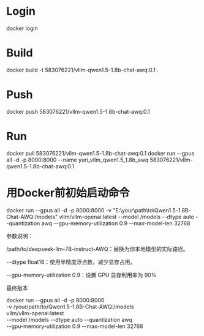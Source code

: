 # Login
docker login

# Build
docker build -t 583076221/vllm-qwen1.5-1.8b-chat-awq:0.1 .

# Push
docker push 583076221/vllm-qwen1.5-1.8b-chat-awq:0.1

# Run
docker pull  583076221/vllm-qwen1.5-1.8b-chat-awq:0.1
docker run --gpus all -d -p 8000:8000 --name yuri_vllm_qwen1.5_1.8b_awq 583076221/vllm-qwen1.5-1.8b-chat-awq:0.1



# 用Docker前初始启动命令
docker run --gpus all -d -p 8000:8000 -v "E:\your\path\to\Qwen1.5-1.8B-Chat-AWQ:/models" vllm/vllm-openai:latest --model /models --dtype auto --quantization awq --gpu-memory-utilization 0.9 --max-model-len 32768















参数说明：

/path/to/deepseek-llm-7B-instruct-AWQ：替换为你本地模型的实际路径。

--dtype float16：使用半精度浮点数，减少显存占用。

--gpu-memory-utilization 0.9：设置 GPU 显存利用率为 90%





最终版本

docker run --gpus all -d -p 8000:8000 \
-v /your/path/to/Qwen1.5-1.8B-Chat-AWQ:/models \
vllm/vllm-openai:latest \
--model /models --dtype auto --quantization awq \
--gpu-memory-utilization 0.9 --max-model-len 32768